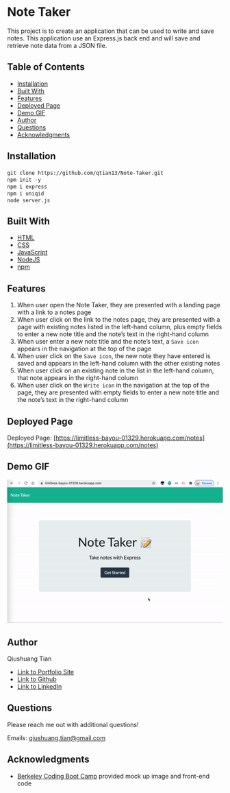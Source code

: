 # Note Taker
This project is to create an application that can be used to write and save notes. This application use an Express.js back end and will save and retrieve note data from a JSON file.

## Table of Contents
* [Installation](#installation)
* [Built With](#built-with)
* [Features](#features)
* [Deployed Page](#deployed-page)
* [Demo GIF](#demo-gif)
* [Author](#author)
* [Questions](#questions)
* [Acknowledgments](#acknowledgments)

## Installation
```console
git clone https://github.com/qtian13/Note-Taker.git
npm init -y
npm i express
npm i uniqid
node server.js
```
## Built With
* [HTML](https://developer.mozilla.org/en-US/docs/Web/HTML)
* [CSS](https://developer.mozilla.org/en-US/docs/Web/CSS)
* [JavaScript](https://www.javascript.com/)
* [NodeJS](https://nodejs.org/en/)
* [npm](https://www.npmjs.com/)

## Features
1. When user open the Note Taker, they are presented with a landing page with a link to a notes page
2. When user click on the link to the notes page, they are presented with a page with existing notes listed in the left-hand column, plus empty fields to enter a new note title and the note’s text in the right-hand column
3. When user enter a new note title and the note’s text, a `Save icon` appears in the navigation at the top of the page
4. When user click on the `Save icon`, the new note they have entered is saved and appears in the left-hand column with the other existing notes
5. When user click on an existing note in the list in the left-hand column, that note appears in the right-hand column
6. When user click on the `Write icon` in the navigation at the top of the page, they are presented with empty fields to enter a new note title and the note’s text in the right-hand column

## Deployed Page
Deployed Page: [https://limitless-bayou-01329.herokuapp.com/notes](https://limitless-bayou-01329.herokuapp.com/notes)

## Demo GIF
![Note Taker Demo](assets/images/demo.gif)

## Author
Qiushuang Tian
- [Link to Portfolio Site](https://qtian13.github.io/myPortfolio/)
- [Link to Github](https://github.com/qtian13)
- [Link to LinkedIn](https://www.linkedin.com/in/qiushuang-tian-a9754248/)

## Questions
Please reach me out with additional questions!

Emails: qiushuang.tian@gmail.com

## Acknowledgments
- [Berkeley Coding Boot Camp](https://bootcamp.berkeley.edu/coding/) provided mock up image and front-end code